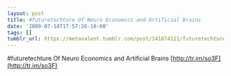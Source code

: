 ```yaml
---
layout: post
title: #futuretechture Of Neuro Economics and Artificial Brains
date: '2009-07-14T17:57:26-10:00'
tags: []
tumblr_url: https://metavalent.tumblr.com/post/141874121/futuretechture-of-neuro-economics-and-artificial
---
```

#futuretechture Of Neuro Economics and Artificial Brains [http://tr.im/so3F](http://tr.im/so3F)


